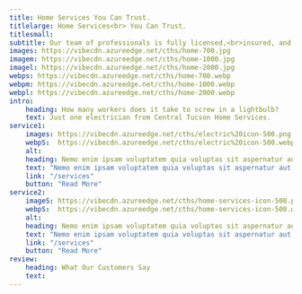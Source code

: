 ```yaml
---
title: Home Services You Can Trust.
titlelarge: Home Services<br> You Can Trust.
titlesmall:
subtitle: Our team of professionals is fully licensed,<br>insured, and bonded in electrical services.<br>More services are coming soon!
images: https://vibecdn.azureedge.net/cths/home-700.jpg
imagem: https://vibecdn.azureedge.net/cths/home-1000.jpg
imagel: https://vibecdn.azureedge.net/cths/home-2000.jpg
webps: https://vibecdn.azureedge.net/cths/home-700.webp
webpm: https://vibecdn.azureedge.net/cths/home-1000.webp
webpl: https://vibecdn.azureedge.net/cths/home-2000.webp
intro:
    heading: How many workers does it take to screw in a lightbulb?
    text: Just one electrician from Central Tucson Home Services. 
service1:
    images: https://vibecdn.azureedge.net/cths/electric%20icon-500.png
    webpS:  https://vibecdn.azureedge.net/cths/electric%20icon-500.webp
    alt:
    heading: Nemo enim ipsam voluptatem quia voluptas sit aspernatur aut
    text: "Nemo enim ipsam voluptatem quia voluptas sit aspernatur aut odit aut fugit, sed quia consequuntur magni dolores eos qui ratione voluptatem     sequi nesciunt. Neque porro quisquam est."
    link: "/services"
    button: "Read More"
service2:
    imageS: https://vibecdn.azureedge.net/cths/home-services-icon-500.png
    webpS:  https://vibecdn.azureedge.net/cths/home-services-icon-500.webp
    alt:
    heading: Nemo enim ipsam voluptatem quia voluptas sit aspernatur aut
    text: "Nemo enim ipsam voluptatem quia voluptas sit aspernatur aut odit aut fugit, sed quia consequuntur magni dolores eos qui ratione voluptatem     sequi nesciunt. Neque porro quisquam est."
    link: "/services"
    button: "Read More"
review:
    heading: What Our Customers Say
    text:
---
```


